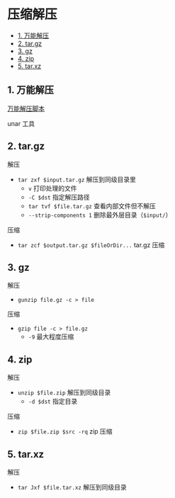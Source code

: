 # 压缩解压

- [1. 万能解压](#1-万能解压)
- [2. tar.gz](#2-targz)
- [3. gz](#3-gz)
- [4. zip](#4-zip)
- [5. tar.xz](#5-tarxz)

## 1. 万能解压

[万能解压脚本](https://github.com/zqb-all/git-dot-files/blob/master/.autoex.sh)

unar 工具

## 2. tar.gz

解压

- `tar zxf $input.tar.gz` 解压到同级目录里
  - `v` 打印处理的文件
  - `-C $dst` 指定解压路径
  - `tar tvf $file.tar.gz` 查看内部文件但不解压
  - `--strip-components 1` 删除最外层目录（`$input/`）

压缩

- `tar zcf $output.tar.gz $fileOrDir...` tar.gz 压缩

## 3. gz

解压

- `gunzip file.gz -c > file`

压缩

- `gzip file -c > file.gz`
  - `-9` 最大程度压缩

## 4. zip

解压

- `unzip $file.zip` 解压到同级目录
  - `-d $dst` 指定目录

压缩

- `zip $file.zip $src -rq` zip 压缩

## 5. tar.xz

解压

- `tar Jxf $file.tar.xz` 解压到同级目录
